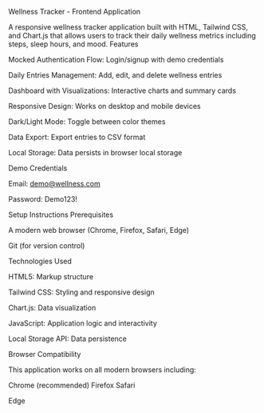 Wellness Tracker - Frontend Application

A responsive wellness tracker application built with HTML, Tailwind CSS, and Chart.js that allows users to track their daily wellness metrics including steps, sleep hours, and mood.
Features

  Mocked Authentication Flow: Login/signup with demo credentials

   Daily Entries Management: Add, edit, and delete wellness entries

  Dashboard with Visualizations: Interactive charts and summary cards

  Responsive Design: Works on desktop and mobile devices

   Dark/Light Mode: Toggle between color themes

  Data Export: Export entries to CSV format

  Local Storage: Data persists in browser local storage

Demo Credentials

  Email: demo@wellness.com

  Password: Demo123!

Setup Instructions
Prerequisites

   A modern web browser (Chrome, Firefox, Safari, Edge)

   Git (for version control)


   Technologies Used

   HTML5: Markup structure

  Tailwind CSS: Styling and responsive design

   Chart.js: Data visualization

   JavaScript: Application logic and interactivity

  Local Storage API: Data persistence

Browser Compatibility

This application works on all modern browsers including:

  Chrome (recommended)
  Firefox
 Safari

  Edge
